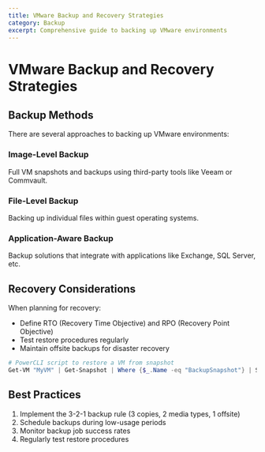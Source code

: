```yaml
---
title: VMware Backup and Recovery Strategies
category: Backup
excerpt: Comprehensive guide to backing up VMware environments
---
```


# VMware Backup and Recovery Strategies

## Backup Methods

There are several approaches to backing up VMware environments:

### Image-Level Backup
Full VM snapshots and backups using third-party tools like Veeam or Commvault.

### File-Level Backup
Backing up individual files within guest operating systems.

### Application-Aware Backup
Backup solutions that integrate with applications like Exchange, SQL Server, etc.

## Recovery Considerations

When planning for recovery:

- Define RTO (Recovery Time Objective) and RPO (Recovery Point Objective)
- Test restore procedures regularly
- Maintain offsite backups for disaster recovery

```powershell
# PowerCLI script to restore a VM from snapshot
Get-VM "MyVM" | Get-Snapshot | Where {$_.Name -eq "BackupSnapshot"} | Set-VM -Snapshot -Confirm:$false
```

## Best Practices

1. Implement the 3-2-1 backup rule (3 copies, 2 media types, 1 offsite)
2. Schedule backups during low-usage periods
3. Monitor backup job success rates
4. Regularly test restore procedures
